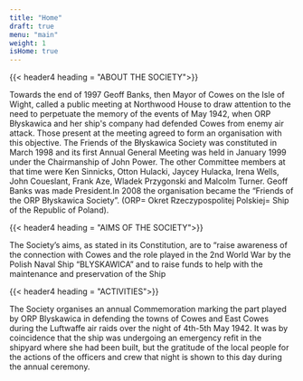 ```yaml
---
title: "Home"
draft: true
menu: "main"
weight: 1
isHome: true
---
```


{{< header4 heading = "ABOUT THE SOCIETY">}}

Towards the end of 1997 Geoff Banks, then Mayor of Cowes on the Isle of Wight, called a public meeting at Northwood House to draw attention to the need to perpetuate the memory of the events of May 1942, when ORP Błyskawica and her ship's company had defended Cowes from enemy air attack. Those present at the meeting agreed to form an organisation with this objective. The Friends of the Błyskawica Society was constituted in March 1998 and its first Annual General Meeting was held in January 1999 under the Chairmanship of John Power. The other Committee members at that time were Ken Sinnicks, Otton Hulacki, Jaycey Hulacka, Irena Wells, John Coueslant, Frank Aze, Wladek Przygonski and Malcolm Turner. Geoff Banks was made President.In 2008 the organisation became the “Friends of the ORP Błyskawica Society”. (ORP= Okret Rzeczypospolitej Polskiej= Ship of the Republic of Poland).

{{< header4 heading = "AIMS OF THE SOCIETY">}}

The Society’s aims, as stated in its Constitution, are to “raise awareness of the connection with Cowes and the role played in the 2nd World War by the Polish Naval Ship “BLYSKAWICA” and to raise funds to help with the maintenance and preservation of the Ship

{{< header4 heading = "ACTIVITIES">}}

The Society organises an annual Commemoration marking the part played by ORP Blyskawica in defending the towns of Cowes and East Cowes during the Luftwaffe air raids over the night of 4th-5th May 1942. It was by coincidence that the ship was undergoing an emergency refit in the shipyard where she had been built, but the gratitude of the local people for the actions of the officers and crew that night is shown to this day during the annual ceremony.
